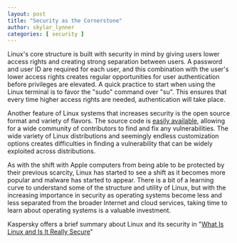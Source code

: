```yaml
---
layout: post
title: "Security as the Cornerstone"
author: skylar_lynner
categories: [ security ]
---
```


Linux's core structure is built with security in mind by giving users lower access rights and creating strong separation between users. A password and user ID are required for each user, and this combination with the user's lower access rights creates regular opportunities for user authentication before privileges are elevated. A quick practice to start when using the Linux terminal is to favor the "sudo" command over "su". This ensures that every time higher access rights are needed, authentication will take place.

Another feature of Linux systems that increases security is the open source format and variety of flavors. The source code is [easily available](https://github.com/torvalds/linux), allowing for a wide community of contributors to find and fix any vulnerabilities. The wide variety of Linux distributions and seemingly endless customization options creates difficulties in finding a vulnerability that can be widely exploited across distributions.

As with the shift with Apple computers from being able to be protected by their previous scarcity, Linux has started to see a shift as it becomes more popular and malware has started to appear. There is a bit of a learning curve to understand some of the structure and utility of Linux, but with the increasing importance in security as operating systems become less and less separated from the broader Internet and cloud services, taking time to learn about operating systems is a valuable investment.

Kaspersky offers a brief summary about Linux and its security in "[What Is Linux and Is It Really Secure](https://www.kaspersky.com/resource-center/definitions/linux)"
